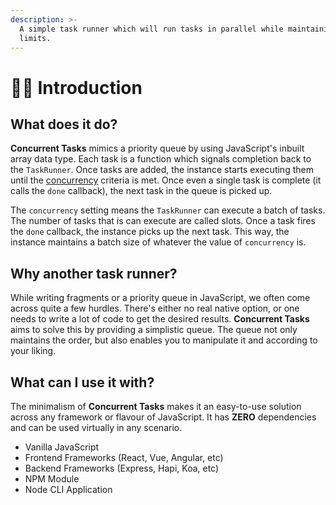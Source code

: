 ```yaml
---
description: >-
  A simple task runner which will run tasks in parallel while maintaining
  limits.
---
```


# 👶🏻 Introduction

## What does it do?

**Concurrent Tasks** mimics a priority queue by using JavaScript's inbuilt array data type. Each task is a function which signals completion back to the `TaskRunner`. Once tasks are added, the instance starts executing them until the [concurrency](configuration.md#concurrency) criteria is met. Once even a single task is complete \(it calls the `done` callback\), the next task in the queue is picked up.

The `concurrency` setting means the `TaskRunner` can execute a batch of tasks. The number of tasks that is can execute are called slots. Once a task fires the `done` callback, the instance picks up the next task. This way, the instance maintains a batch size of whatever the value of `concurrency` is.

## Why another task runner?

While writing fragments or a priority queue in JavaScript, we often come across quite a few hurdles. There's either no real native option, or one needs to write a lot of code to get the desired results. **Concurrent Tasks** aims to solve this by providing a simplistic queue. The queue not only maintains the order, but also enables you to manipulate it and according to your liking. 

## What can I use it with?

The minimalism of **Concurrent Tasks** makes it an easy-to-use solution across any framework or flavour of JavaScript. It has **ZERO** dependencies and can be used virtually in any scenario.

* Vanilla JavaScript
* Frontend Frameworks \(React, Vue, Angular, etc\)
* Backend Frameworks \(Express, Hapi, Koa, etc\)
* NPM Module
* Node CLI Application


